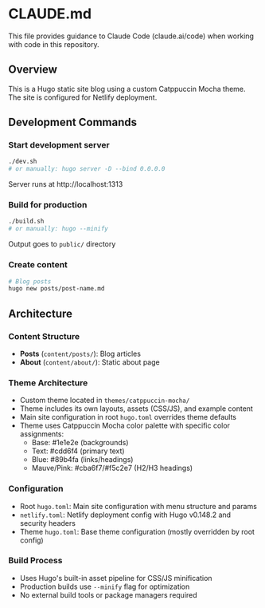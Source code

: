 # CLAUDE.md

This file provides guidance to Claude Code (claude.ai/code) when working with code in this repository.

## Overview

This is a Hugo static site blog using a custom Catppuccin Mocha theme. The site is configured for Netlify deployment.

## Development Commands

### Start development server
```bash
./dev.sh
# or manually: hugo server -D --bind 0.0.0.0
```
Server runs at http://localhost:1313

### Build for production
```bash
./build.sh
# or manually: hugo --minify
```
Output goes to `public/` directory

### Create content
```bash
# Blog posts
hugo new posts/post-name.md
```

## Architecture

### Content Structure
- **Posts** (`content/posts/`): Blog articles
- **About** (`content/about/`): Static about page

### Theme Architecture
- Custom theme located in `themes/catppuccin-mocha/`
- Theme includes its own layouts, assets (CSS/JS), and example content
- Main site configuration in root `hugo.toml` overrides theme defaults
- Theme uses Catppuccin Mocha color palette with specific color assignments:
  - Base: #1e1e2e (backgrounds)
  - Text: #cdd6f4 (primary text)  
  - Blue: #89b4fa (links/headings)
  - Mauve/Pink: #cba6f7/#f5c2e7 (H2/H3 headings)

### Configuration
- Root `hugo.toml`: Main site configuration with menu structure and params
- `netlify.toml`: Netlify deployment config with Hugo v0.148.2 and security headers
- Theme `hugo.toml`: Base theme configuration (mostly overridden by root config)

### Build Process
- Uses Hugo's built-in asset pipeline for CSS/JS minification
- Production builds use `--minify` flag for optimization
- No external build tools or package managers required